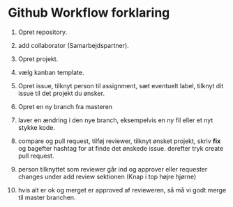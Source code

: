# Github Workflow forklaring

1. Opret repository.

2. add collaborator (Samarbejdspartner).

3. Opret projekt.

4. vælg kanban template.

5. Opret issue, tilknyt person til assignment, sæt eventuelt label, tilknyt dit issue til det projekt du ønsker.

6. Opret en ny branch fra masteren

7. laver en ændring i den nye branch, eksempelvis en ny fil eller et nyt stykke kode.

8. compare og pull request, tilføj reviewer, tilknyt ønsket projekt, skriv **fix** og bagefter hashtag for at finde det ønskede issue. derefter tryk create pull request.

9. person tilknyttet som reviewer går ind og approver eller requester changes under add review sektionen (Knap i top højre hjørne)

10. hvis alt er ok og merget er approved af revieweren, så må vi godt merge til master branchen.
